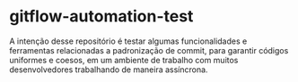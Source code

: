 # gitflow-automation-test
A intenção desse repositório é testar algumas funcionalidades e ferramentas relacionadas a padronização de commit, para garantir códigos uniformes e coesos, em um ambiente de trabalho com muitos desenvolvedores trabalhando de maneira assíncrona.
